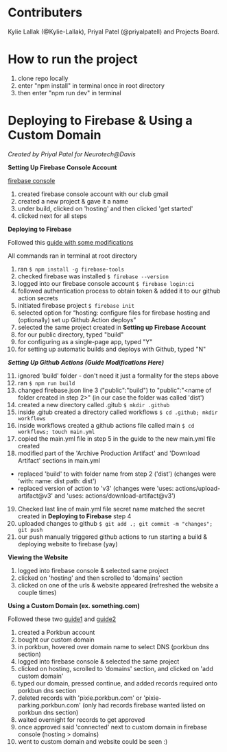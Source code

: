 # Contributers
Kylie Lallak (@Kylie-Lallak), Priyal Patel (@priyalpatell) and Projects Board.
# How to run the project
1. clone repo locally
2. enter "npm install" in terminal once in root directory
3. then enter "npm run dev" in terminal 

# Deploying to Firebase & Using a Custom Domain
*Created by Priyal Patel for Neurotech@Davis*

**Setting Up Firebase Console Account**

[firebase console](https://www.google.com/url?sa=t&source=web&rct=j&opi=89978449&url=https://console.firebase.google.com/&ved=2ahUKEwj4kYjW4OuIAxX0DzQIHZ6vE14QFnoECAkQAQ&usg=AOvVaw2FZlXJ-vssrAqr1uc6tr-x)
1. created firebase console account with our club gmail
2. created a new project & gave it a name
3. under build, clicked on 'hosting' and then clicked 'get started'
5. clicked next for all steps

**Deploying to Firebase**

Followed this [guide with some modifications](https://anish-gyawali.medium.com/deploying-a-react-app-with-github-actions-and-firebase-hosting-a-beginners-guide-2f1b9f477ac3)

All commands ran in terminal at root directory
1. ran ```$ npm install -g firebase-tools```
2. checked firebase was installed ```$ firebase --version```
3. logged into our firebase console account ```$ firebase login:ci```
4. followed authentication process to obtain token & added it to our github action secrets
5. initiated firebase project ```$ firebase init```
6. selected option for “hosting: configure files for firebase hosting and (optionally) set up Github Action deploys”
7. selected the same project created in **Setting up Firebase Account**
8. for our public directory, typed "build"
9. for configuring as a single-page app, typed "Y"
10. for setting up automatic builds and deploys with Github, typed "N"

***Setting Up Github Actions (Guide Modifications Here)***

11. ignored 'build' folder - don't need it just a formality for the steps above
12. ran ```$ npm run build```
13. changed firebase.json line 3 ("public":"build") to "public":"<name of folder created in step 2>"
   (in our case the folder was called 'dist')
14. created a new directory called .gitub ```$ mkdir .github```
15. inside .gitub created a directory called workflows ```$ cd .github; mkdir workflows```
16. inside workflows created a github actions file called main ```$ cd workflows; touch main.yml```
17. copied the main.yml file in step 5 in the guide to the new main.yml file created
18. modified part of the 'Archive Production Artifact' and 'Download Artifact' sections in main.yml
 - replaced 'build' to with folder name from step 2 ('dist')
  (changes were 'with: name: dist path: dist')
 - replaced version of action to 'v3'
  (changes were 'uses: actions/upload-artifact@v3' and 'uses: actions/download-artifact@v3')
19. Checked last line of main.yml file secret name matched the secret created in **Deploying to Firebase** step 4
20. uploaded changes to github ```$ git add .; git commit -m "changes"; git push```
21. our push manually triggered github actions to run starting a build & deploying website to firebase (yay)

**Viewing the Website**
1. logged into firebase console & selected same project
2. clicked on 'hosting' and then scrolled to 'domains' section
3. clicked on one of the urls & website appeared (refreshed the website a couple times)

**Using a Custom Domain (ex. something.com)**

Followed these two [guide1](https://blog.stackademic.com/connect-domain-firebase-hosting-0c05a0af808b) and [guide2](https://kb.porkbun.com/article/68-how-to-edit-dns-records)

1. created a Porkbun account
2. bought our custom domain
3. in porkbun, hovered over domain name to select DNS (porkbun dns section)
4. logged into firebase console & selected the same project
5. clicked on hosting, scrolled to 'domains' section, and clicked on 'add custom domain'
6. typed our domain, pressed continue, and added records required onto porkbun dns section
7. deleted records with 'pixie.porkbun.com' or 'pixie-parking.porkbun.com' (only had records firebase wanted listed on porkbun dns section)
8. waited overnight for records to get approved
9. once approved said 'connected' next to custom domain in firebase console (hosting > domains)
10. went to custom domain and website could be seen :)
